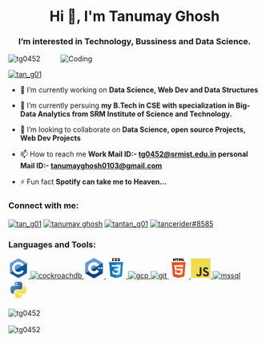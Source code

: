 <h1 align="center">Hi 👋, I'm Tanumay Ghosh</h1>
<h3 align="center">I’m interested in Technology, Bussiness and Data Science.</h3>
<img align="right" alt="Coding" width="400" src="https://camo.githubusercontent.com/5ddf73ad3a205111cf8c686f687fc216c2946a75005718c8da5b837ad9de78c9/68747470733a2f2f7468756d62732e6766796361742e636f6d2f4576696c4e657874446576696c666973682d736d616c6c2e676966">

<p align="left"> <img src="https://komarev.com/ghpvc/?username=tg0452&label=Profile%20views&color=0e75b6&style=flat" alt="tg0452" /> </p>

<p align="left"> <a href="https://twitter.com/tan_g01" target="blank"><img src="https://img.shields.io/twitter/follow/tan_g01?logo=twitter&style=for-the-badge" alt="tan_g01" /></a> </p>

- 🔭 I’m currently working on **Data Science, Web Dev and Data Structures**

- 🌱 I’m currently persuing **my B.Tech in CSE with specialization in Big-Data Analytics from SRM Institute of Science and Technology.**

- 👯 I’m looking to collaborate on **Data Science, open source Projects, Web Dev Projects**

- 📫 How to reach me **Work Mail ID:- tg0452@srmist.edu.in personal Mail ID:- tanumayghosh0103@gmail.com**

- ⚡ Fun fact **Spotify can take me to Heaven...**

<h3 align="left">Connect with me:</h3>
<p align="left">
<a href="https://twitter.com/tan_g01" target="blank"><img align="center" src="https://raw.githubusercontent.com/rahuldkjain/github-profile-readme-generator/master/src/images/icons/Social/twitter.svg" alt="tan_g01" height="30" width="40" /></a>
<a href="https://linkedin.com/in/tanumay ghosh" target="blank"><img align="center" src="https://raw.githubusercontent.com/rahuldkjain/github-profile-readme-generator/master/src/images/icons/Social/linked-in-alt.svg" alt="tanumay ghosh" height="30" width="40" /></a>
<a href="https://instagram.com/tantan_g01" target="blank"><img align="center" src="https://raw.githubusercontent.com/rahuldkjain/github-profile-readme-generator/master/src/images/icons/Social/instagram.svg" alt="tantan_g01" height="30" width="40" /></a>
<a href="https://discord.gg/tancerider#8585" target="blank"><img align="center" src="https://raw.githubusercontent.com/rahuldkjain/github-profile-readme-generator/master/src/images/icons/Social/discord.svg" alt="tancerider#8585" height="30" width="40" /></a>
</p>

<h3 align="left">Languages and Tools:</h3>
<p align="left"> <a href="https://www.cprogramming.com/" target="_blank" rel="noreferrer"> <img src="https://raw.githubusercontent.com/devicons/devicon/master/icons/c/c-original.svg" alt="c" width="40" height="40"/> </a> <a href="https://www.cockroachlabs.com/product/cockroachdb/" target="_blank" rel="noreferrer"> <img src="https://cdn.worldvectorlogo.com/logos/cockroachdb.svg" alt="cockroachdb" width="40" height="40"/> </a> <a href="https://www.w3schools.com/cpp/" target="_blank" rel="noreferrer"> <img src="https://raw.githubusercontent.com/devicons/devicon/master/icons/cplusplus/cplusplus-original.svg" alt="cplusplus" width="40" height="40"/> </a> <a href="https://www.w3schools.com/css/" target="_blank" rel="noreferrer"> <img src="https://raw.githubusercontent.com/devicons/devicon/master/icons/css3/css3-original-wordmark.svg" alt="css3" width="40" height="40"/> </a> <a href="https://cloud.google.com" target="_blank" rel="noreferrer"> <img src="https://www.vectorlogo.zone/logos/google_cloud/google_cloud-icon.svg" alt="gcp" width="40" height="40"/> </a> <a href="https://git-scm.com/" target="_blank" rel="noreferrer"> <img src="https://www.vectorlogo.zone/logos/git-scm/git-scm-icon.svg" alt="git" width="40" height="40"/> </a> <a href="https://www.w3.org/html/" target="_blank" rel="noreferrer"> <img src="https://raw.githubusercontent.com/devicons/devicon/master/icons/html5/html5-original-wordmark.svg" alt="html5" width="40" height="40"/> </a> <a href="https://developer.mozilla.org/en-US/docs/Web/JavaScript" target="_blank" rel="noreferrer"> <img src="https://raw.githubusercontent.com/devicons/devicon/master/icons/javascript/javascript-original.svg" alt="javascript" width="40" height="40"/> </a> <a href="https://www.microsoft.com/en-us/sql-server" target="_blank" rel="noreferrer"> <img src="https://www.svgrepo.com/show/303229/microsoft-sql-server-logo.svg" alt="mssql" width="40" height="40"/> </a> <a href="https://www.python.org" target="_blank" rel="noreferrer"> <img src="https://raw.githubusercontent.com/devicons/devicon/master/icons/python/python-original.svg" alt="python" width="40" height="40"/> </a> </p>

<p><img align="center" src="https://github-readme-stats.vercel.app/api/top-langs?username=tg0452&show_icons=true&locale=en&layout=compact" alt="tg0452" /></p>

<p><img align="center" src="https://github-readme-streak-stats.herokuapp.com/?user=tg0452&" alt="tg0452" /></p>
